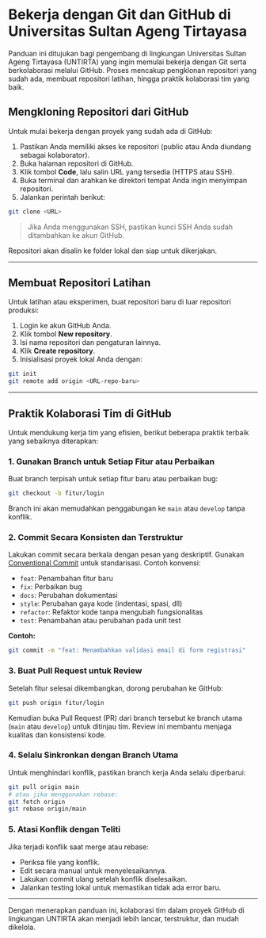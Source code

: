 # Bekerja dengan Git dan GitHub di Universitas Sultan Ageng Tirtayasa

Panduan ini ditujukan bagi pengembang di lingkungan Universitas Sultan Ageng Tirtayasa (UNTIRTA) yang ingin memulai bekerja dengan Git serta berkolaborasi melalui GitHub. Proses mencakup pengklonan repositori yang sudah ada, membuat repositori latihan, hingga praktik kolaborasi tim yang baik.

## Mengkloning Repositori dari GitHub

Untuk mulai bekerja dengan proyek yang sudah ada di GitHub:

1. Pastikan Anda memiliki akses ke repositori (public atau Anda diundang sebagai kolaborator).
2. Buka halaman repositori di GitHub.
3. Klik tombol **Code**, lalu salin URL yang tersedia (HTTPS atau SSH).
4. Buka terminal dan arahkan ke direktori tempat Anda ingin menyimpan repositori.
5. Jalankan perintah berikut:

```bash
git clone <URL>
```

> Jika Anda menggunakan SSH, pastikan kunci SSH Anda sudah ditambahkan ke akun GitHub.

Repositori akan disalin ke folder lokal dan siap untuk dikerjakan.

---

## Membuat Repositori Latihan

Untuk latihan atau eksperimen, buat repositori baru di luar repositori produksi:

1. Login ke akun GitHub Anda.
2. Klik tombol **New repository**.
3. Isi nama repositori dan pengaturan lainnya.
4. Klik **Create repository**.
5. Inisialisasi proyek lokal Anda dengan:

```bash
git init
git remote add origin <URL-repo-baru>
```

---

## Praktik Kolaborasi Tim di GitHub

Untuk mendukung kerja tim yang efisien, berikut beberapa praktik terbaik yang sebaiknya diterapkan:

### 1. Gunakan Branch untuk Setiap Fitur atau Perbaikan

Buat branch terpisah untuk setiap fitur baru atau perbaikan bug:

```bash
git checkout -b fitur/login
```

Branch ini akan memudahkan penggabungan ke `main` atau `develop` tanpa konflik.

### 2. Commit Secara Konsisten dan Terstruktur

Lakukan commit secara berkala dengan pesan yang deskriptif. Gunakan [Conventional Commit](https://www.conventionalcommits.org/) untuk standarisasi. Contoh konvensi:

- `feat`: Penambahan fitur baru  
- `fix`: Perbaikan bug  
- `docs`: Perubahan dokumentasi  
- `style`: Perubahan gaya kode (indentasi, spasi, dll)  
- `refactor`: Refaktor kode tanpa mengubah fungsionalitas  
- `test`: Penambahan atau perubahan pada unit test  

**Contoh:**

```bash
git commit -m "feat: Menambahkan validasi email di form registrasi"
```

### 3. Buat Pull Request untuk Review

Setelah fitur selesai dikembangkan, dorong perubahan ke GitHub:

```bash
git push origin fitur/login
```

Kemudian buka Pull Request (PR) dari branch tersebut ke branch utama (`main` atau `develop`) untuk ditinjau tim. Review ini membantu menjaga kualitas dan konsistensi kode.

### 4. Selalu Sinkronkan dengan Branch Utama

Untuk menghindari konflik, pastikan branch kerja Anda selalu diperbarui:

```bash
git pull origin main
# atau jika menggunakan rebase:
git fetch origin
git rebase origin/main
```

### 5. Atasi Konflik dengan Teliti

Jika terjadi konflik saat merge atau rebase:

- Periksa file yang konflik.
- Edit secara manual untuk menyelesaikannya.
- Lakukan commit ulang setelah konflik diselesaikan.
- Jalankan testing lokal untuk memastikan tidak ada error baru.

---

Dengan menerapkan panduan ini, kolaborasi tim dalam proyek GitHub di lingkungan UNTIRTA akan menjadi lebih lancar, terstruktur, dan mudah dikelola.

